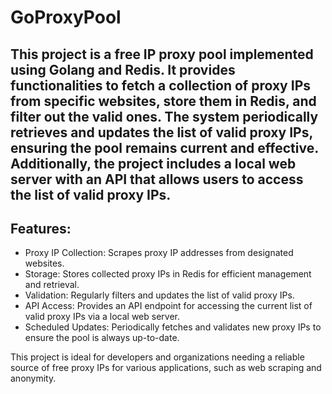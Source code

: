 # GoProxyPool

## This project is a free IP proxy pool implemented using Golang and Redis. It provides functionalities to fetch a collection of proxy IPs from specific websites, store them in Redis, and filter out the valid ones. The system periodically retrieves and updates the list of valid proxy IPs, ensuring the pool remains current and effective. Additionally, the project includes a local web server with an API that allows users to access the list of valid proxy IPs.

## Features:
- Proxy IP Collection: Scrapes proxy IP addresses from designated websites.
- Storage: Stores collected proxy IPs in Redis for efficient management and retrieval.
- Validation: Regularly filters and updates the list of valid proxy IPs.
- API Access: Provides an API endpoint for accessing the current list of valid proxy IPs via a local web server.
- Scheduled Updates: Periodically fetches and validates new proxy IPs to ensure the pool is always up-to-date.

This project is ideal for developers and organizations needing a reliable source of free proxy IPs for various applications, such as web scraping and anonymity.

